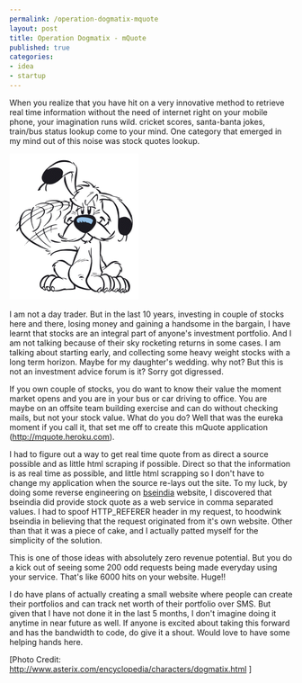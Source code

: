 ```yaml
--- 
permalink: /operation-dogmatix-mquote
layout: post
title: Operation Dogmatix - mQuote
published: true
categories: 
- idea
- startup
---
```


When you realize that you have hit on a very innovative method to retrieve real time information without the need of internet right on your mobile phone, your imagination runs wild. cricket scores, santa-banta jokes, train/bus status lookup come to your mind. One category that emerged in my mind out of this noise was stock quotes lookup. <br /> <!--more-->

<p></p>
<div class="image"><img src="/images/d.gif" alt="Operation Dogmatix - mQuote" /></div>

I am not a day trader. But in the last 10 years, investing in couple of stocks here and there, losing money and gaining a handsome in the bargain, I have learnt that stocks are an integral part of anyone's investment portfolio. And I am not talking because of their sky rocketing returns in some cases. I am talking about starting early, and collecting some heavy weight stocks with a long term horizon. Maybe for my daughter's wedding. why not? But this is not an investment advice forum is it? Sorry got digressed.

If you own couple of stocks, you do want to know their value the moment market opens and you are in your bus or car driving to office. You are maybe on an offsite team building exercise and can do without checking mails, but not your stock value. What do you do? Well that was the eureka moment if you call it, that set me off to create this mQuote application (<a href="http://mquote.heroku.com">http://mquote.heroku.com</a>). 

I had to figure out a way to get real time quote from as direct a source possible and as little html scraping if possible. Direct so that the information is as real time as possible, and little html scrapping so I don't have to change my application when the source re-lays out the site. To my luck, by doing some reverse engineering on <a href="http://bseindia.com">bseindia</a> website, I discovered that bseindia did provide stock quote as a web service in comma separated values. I had to spoof HTTP_REFERER header in my request, to hoodwink bseindia in believing that the request originated from it's own website. Other than that it was a piece of cake, and I actually patted myself for the simplicity of the solution.

This is one of those ideas with absolutely zero revenue potential. But you do a kick out of seeing some 200 odd requests being made everyday using your service. That's like 6000 hits on your website. Huge!!

I do have plans of actually creating a small website where people can create their portfolios and can track net worth of their portfolio over SMS. But given that I have not done it in the last 5 months, I don't imagine doing it anytime in near future as well. If anyone is excited about taking this forward and has the bandwidth to code, do give it a shout. Would love to have some helping hands here.

[Photo Credit: <a href="http://www.asterix.com/encyclopedia/characters/dogmatix.html">http://www.asterix.com/encyclopedia/characters/dogmatix.html</a> ]
